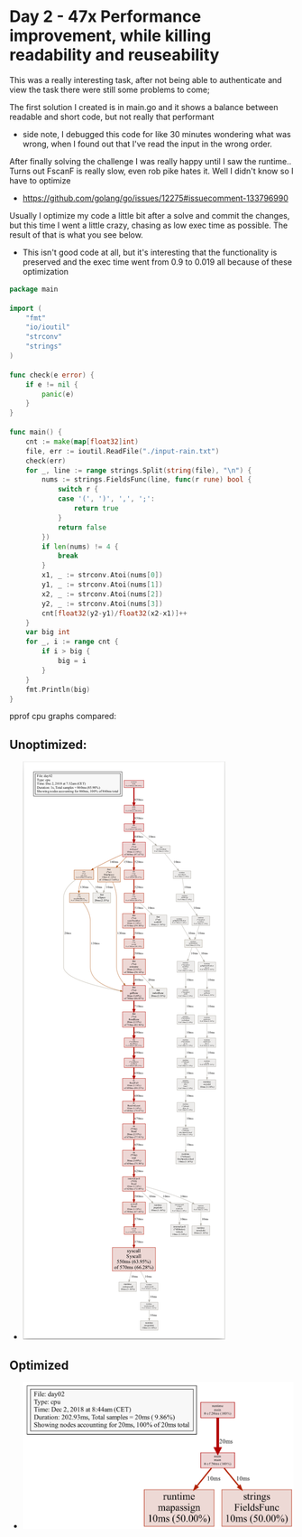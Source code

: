 # Day 2 - 47x Performance improvement, while killing readability and reuseability

This was a really interesting task, after not being able to authenticate and view the task there were still some problems to come;

The first solution I created is in main.go and it shows a balance between readable and short code, but not really that performant
* side note, I debugged this code for like 30 minutes wondering what was wrong, when I found out that I've read the input in the wrong order.

After finally solving the challenge I was really happy until I saw the runtime.. Turns out FscanF is really slow, even rob pike hates it. Well I didn't know so I have to optimize
* https://github.com/golang/go/issues/12275#issuecomment-133796990

Usually I optimize my code a little bit after a solve and commit the changes, but this time I went a little crazy, chasing as low exec time as possible. The result of that is what you see below.
* This isn't good code at all, but it's interesting that the functionality is preserved and the exec time went from 0.9 to 0.019 all because of these optimization

```go
package main

import (
	"fmt"
	"io/ioutil"
	"strconv"
	"strings"
)

func check(e error) {
	if e != nil {
		panic(e)
	}
}

func main() {
	cnt := make(map[float32]int)
	file, err := ioutil.ReadFile("./input-rain.txt")
	check(err)
	for _, line := range strings.Split(string(file), "\n") {
		nums := strings.FieldsFunc(line, func(r rune) bool {
			switch r {
			case '(', ')', ',', ';':
				return true
			}
			return false
		})
		if len(nums) != 4 {
			break
		}
		x1, _ := strconv.Atoi(nums[0])
		y1, _ := strconv.Atoi(nums[1])
		x2, _ := strconv.Atoi(nums[2])
		y2, _ := strconv.Atoi(nums[3])
		cnt[float32(y2-y1)/float32(x2-x1)]++
	}
	var big int
	for _, i := range cnt {
		if i > big {
			big = i
		}
	}
	fmt.Println(big)
}
```

pprof cpu graphs compared:
## Unoptimized:
* ![Unoptimized and readable](../static/unoptimized.jpg)
## Optimized
* ![Optimized](../static/optimized.jpg)
